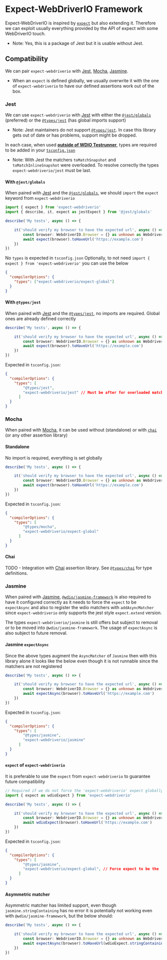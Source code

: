 # Expect-WebDriverIO Framework

Expect-WebDriverIO is inspired by [`expect`](https://www.npmjs.com/package/expect) but also extending it. Therefore we can exploit usually everything provided by the API of expect with some WebDriverIO touch.
  - Note: Yes, this is a package of Jest but it is usable without Jest.

## Compatibility

We can pair `expect-webdriverio` with [Jest](https://jestjs.io/), [Mocha](https://mochajs.org/), [Jasmine](https://jasmine.github.io/).
  - When an `expect` is defined globally, we usually overwrite it with the one of `expect-webdriverio` to have our defined assertions work out of the box.

### Jest
We can use `expect-webdriverio` with [Jest](https://jestjs.io/) with either the [`@jest/globals`](https://www.npmjs.com/package/@jest/globals) (preferred) or the [`@types/jest`](https://www.npmjs.com/package/@types/jest) (has global imports support)
  - Note: Jest maintainers do not support [`@types/jest`](https://www.npmjs.com/package/@types/jest). In case this library gets out of date or has problems, support might be dropped.

In each case, when used <u>**outside of [WDIO Testrunner](https://webdriver.io/docs/clioptions)**</u>, types are required to be added in your [`tsconfig.json`](https://www.typescriptlang.org/docs/handbook/tsconfig-json.html)
  - Note: With Jest the matchers `toMatchSnapshot` and `toMatchInlineSnapshot` were overloaded. To resolve correctly the types `expect-webdriverio/jest` must be last.

#### With `@jest/globals`
When paired with [Jest](https://jestjs.io/) and the [`@jest/globals`](https://www.npmjs.com/package/@jest/globals), we should `import` the `expect` keyword from `expect-webdriverio`

```ts
import { expect } from 'expect-webdriverio'
import { describe, it, expect as jestExpect } from '@jest/globals'

describe('My tests', async () => {

    it('should verify my browser to have the expected url', async () => {
        const browser: WebdriverIO.Browser = {} as unknown as WebdriverIO.Browser
        await expect(browser).toHaveUrl('https://example.com')
    })
})        
```

No `types` is expected in `tsconfig.json`
Optionally, to not need `import { expect } from 'expect-webdriverio'` you can use the below
```json
{
  "compilerOptions": {
    "types": ["expect-webdriverio/expect-global"]
  }
}
```    

#### With `@types/jest`
When paired with [Jest](https://jestjs.io/) and the [`@types/jest`](https://www.npmjs.com/package/@types/jest), no imports are required. Global ones are already defined correctly

```ts
describe('My tests', async () => {

    it('should verify my browser to have the expected url', async () => {
        const browser: WebdriverIO.Browser = {} as unknown as WebdriverIO.Browser
        await expect(browser).toHaveUrl('https://example.com')
    })
})     
```

Expected in `tsconfig.json`:
```json
{
  "compilerOptions": {
    "types": [
        "@types/jest",
        "expect-webdriverio/jest" // Must be after for overloaded matchers `toMatchSnapshot` and `toMatchInlineSnapshot` 
      ]
  }
}
```
    
### Mocha
When paired with [Mocha](https://mochajs.org/), it can be used without (standalone) or with [`chai`](https://www.chaijs.com/) (or any other assertion library)

#### Standalone
No import is required, everything is set globally

```ts
describe('My tests', async () => {

    it('should verify my browser to have the expected url', async () => {
        const browser: WebdriverIO.Browser = {} as unknown as WebdriverIO.Browser
        await expect(browser).toHaveUrl('https://example.com')
    })
})     
```

Expected in `tsconfig.json`:
```json
{
  "compilerOptions": {
    "types": [
        "@types/mocha",
        "expect-webdriverio/expect-global"
      ]
  }
}
```

#### Chai
TODO - Integration with [Chai](https://www.chaijs.com/) assertion library. See [`@types/chai`](https://www.npmjs.com/package/@types/chai) for type definitions.

### Jasmine
When paired with [Jasmine](https://jasmine.github.io/), [`@wdio/jasmine-framework`](https://www.npmjs.com/package/@wdio/jasmine-framework) is also required to have it configured correctly as it needs to force the `expect` to be `expectAsync` and also to register the wdio matchers with `addAsyncMatcher` since `expect-webdriverio` only supports the jest style `expect.extend` version.

The types `expect-webdriverio/jasmine` is still offers but subject to removal or to be moved into `@wdio/jasmine-framework`. The usage of `expectAsync` is also subject to future removal.

#### Jasmine `expectAsync`
Since the above types augment the `AsyncMatcher` of `Jasmine` then with this library alone it looks like the below even though it is not runnable since the matchers are not registered

```ts
describe('My tests', async () => {

    it('should verify my browser to have the expected url', async () => {
        const browser: WebdriverIO.Browser = {} as unknown as WebdriverIO.Browser
        await expectAsync(browser).toHaveUrl('https://example.com')
    })
})     
```

Expected in `tsconfig.json`:
```json
{
  "compilerOptions": {
    "types": [
        "@types/jasmine",
        "expect-webdriverio/jasmine"
      ]
  }
}
```

#### `expect` of `expect-webdriverio`
It is preferable to use the `expect` from `expect-webdriverio` to guarantee future compatibility 

```ts
// Required if we do not force the 'expect-webdriverio' expect globally with `"expect-webdriverio/expect-global"`
import { expect as wdioExpect } from 'expect-webdriverio'

describe('My tests', async () => {

    it('should verify my browser to have the expected url', async () => {
        const browser: WebdriverIO.Browser = {} as unknown as WebdriverIO.Browser
        await wdioExpect(browser).toHaveUrl('https://example.com')
    })
})     
```

Expected in `tsconfig.json`:
```json
{
  "compilerOptions": {
    "types": [
        "@types/jasmine",
        "expect-webdriverio/expect-global", // Force expect to be the 'expect-webdriverio', to comment and use the import above if it conflict with Jasmine
      ]
  }
}
```

#### Asymmetric matcher 
Asymmetric matcher has limited support, even though `jasmine.stringContaining` has no error it is potentially not working even with `@wdio/jasmine-framework`, but the below should:

```ts
describe('My tests', async () => {

    it('should verify my browser to have the expected url', async () => {
        const browser: WebdriverIO.Browser = {} as unknown as WebdriverIO.Browser
        await expectAsync(browser).toHaveUrl(wdioExpect.stringContaining('WebdriverIO'))
    })
})     
```



